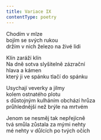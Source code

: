 ```yaml
---
title: Variace IX
contentType: poetry
---
```


Chodím v mlze  
bojím se svých rukou  
držím v nich železo na živé lidi

Klín zaráží klín  
Na dně sotva slyšitelně zázrační  
hlava a kámen  
který ji ve spánku tlačí do spánku

Usychají veverky a jilmy  
kolem ostnatého plotu  
s důstojným kulháním obchází hrůza  
průhlednější než brýle na mrtvém

Jenom se nesměj tak nepřejícně  
tvá smůla zůstala za mými nehty  
mé nehty v důlcích po tvých očích

